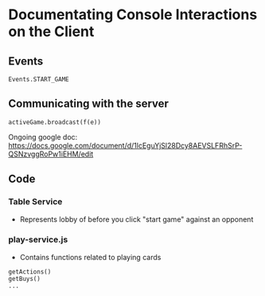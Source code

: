 # Documentating Console Interactions on the Client

## Events
```
Events.START_GAME
```

## Communicating with the server
```
activeGame.broadcast(f(e))
```

Ongoing google doc: https://docs.google.com/document/d/1lcEguYjSl28Dcy8AEVSLFRhSrP-QSNzvggRoPw1iEHM/edit

## Code
### Table Service
- Represents lobby of before you click "start game" against an opponent
### play-service.js
- Contains functions related to playing cards
```
getActions()
getBuys()
...
```
